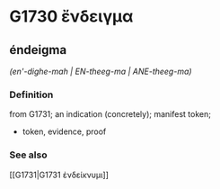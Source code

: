 # G1730 ἔνδειγμα

## éndeigma

_(en'-dighe-mah | EN-theeg-ma | ANE-theeg-ma)_

### Definition

from G1731; an indication (concretely); manifest token; 

- token, evidence, proof

### See also

[[G1731|G1731 ἐνδείκνυμι]]
